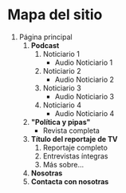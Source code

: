 # Mapa del sitio

1. Página principal
    1. **Podcast**
         1. Noticiario 1
            - Audio Noticiario 1
         2. Noticiario 2
            - Audio Noticiario 2
         3. Noticiario 3
            - Audio Noticiario 3
         4. Noticiario 4
            - Audio Noticiario 4
    2. **"Política y pipas"**
        - Revista completa
    3. **Título del reportaje de TV**
        1. Reportaje completo
        2. Entrevistas íntegras
        3. Más sobre... 
     4. **Nosotras**
     5. **Contacta con nosotras**

